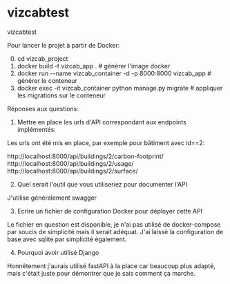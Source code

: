 # vizcabtest
vizcabtest

Pour lancer le projet à partir de Docker:

0) cd vizcab_project
1) docker build -t vizcab_app .  # générer l'image docker
2) docker run --name vizcab_container -d -p 8000:8000 vizcab_app # générer le conteneur
3) docker exec -it vizcab_container python manage.py migrate  # appliquer les migrations sur le conteneur

Réponses aux questions:

1) Mettre en place les urls d'API correspondant aux endpoints implémentés:

Les urls ont été mis en place, par exemple pour bâtiment avec id==2:

http://localhost:8000/api/buildings/2/carbon-footprint/
http://localhost:8000/api/buildings/2/usage/
http://localhost:8000/api/buildings/2/surface/

2) Quel serait l'outil que vous utiliseriez pour documenter l'API

J'utilise généralement swagger

3) Ecrire un fichier de configuration Docker pour déployer cette API

Le fichier en question est disponible, je n'ai pas utilisé de docker-compose par soucis de simplicité mais il serait adéquat.
J'ai laissé la configuration de base avec sqlite par simplicité également.

4) Pourquoi avoir utilisé Django

Honnêtement j'aurais utilisé fastAPI à la place car beaucoup plus adapté, mais c'était juste pour démontrer que je sais comment ça marche.